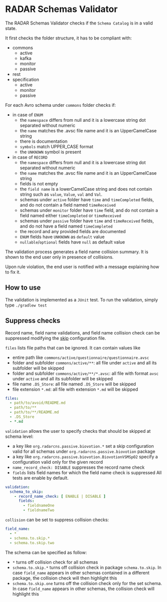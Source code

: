 # RADAR Schemas Validator

The RADAR Schemas Validator checks if the `Schema Catalog` is in a valid state.

It first checks the folder structure, it has to be compliant with:
- commons
  * active
  * kafka
  * monitor
  * passive
- rest
- specification
  * active
  * monitor
  * passive
  
For each Avro schema under `commons` folder checks if:
- in case of `ENUM`
  * the `namespace` differs from null and it is a lowercase string dot separated without numeric
  * the `name` matches the .avsc file name and it is an UpperCamelCase string
  * there is documentation
  * `symbols` match UPPER_CASE format
  * the `UNKNOWN` symbol is present
- in case of `RECORD`
  * the `namespace` differs from null and it is a lowercase string dot separated without numeric
  * the `name` matches the .avsc file name and it is an UpperCamelCase string
  * fields is not empty
  * the `field name` is a lowerCamelCase string and does not contain string such as `value`, `Value`, `val` and `Val`.
  * schemas under `active` folder have `time` and `timeCompleted` fields, and do not contain a field named `timeReceived`
  * schemas under `monitor` folder have `time` field, and do not contain a field named either `timeCompleted` or `timeReceived`
  * schemas under `passive` folder have `time` and `timeReceived` fields, and do not have a field named `timeCompleted`
  * the record and any provided fields are documented
  * `ENUM` fields have `UNKNOWN` as `default` value
  * `nullable`/`optional` fields have `null` as default value 
  
The validation process generates a field name collision summary. It is shown to the end user only in presence of collisions.

Upon rule violation, the end user is notified with a message explaining how to fix it.

## How to use

The validation is implemented as a `JUnit` test. To run the validation, simply type `./gradlew test`

## Suppress checks

Record name, field name validations, and field name collision check can be suppressed modifying the [skip](src/test/resources/skip.yml) configuration file.

`files` lists file paths that can be ignored. It can contain values like
- entire path like `commons/active/questionnaire/questionnaire.avsc`
- folder and subfolder `commons/active/**`: all file under `active` and all its subfolder will be skipped
- folder and subfolder `commons/active/**/*.avsc`: all file with format `avsc` under `active` and all its subfolder will be skipped
- file name `.DS_Store`: all file named `.DS_Store` will be skipped
- file extension `*.md`: all file with extension `*.md` will be skipped

```yaml
files:
  - path/to/avoid/README.md
  - path/to/**
  - path/to/**/README.md
  - .DS_Store
  - *.md
``` 

`validation` allows the user to specify checks that should be skipped at schema level:
- a key like `org.radarcns.passive.biovotion.*` set a skip configuration valid for all schemas under `org.radarcns.passive.biovotion` package
- a key like `org.radarcns.passive.biovotion.BiovotionVSMSpO2` specify a configuration valid only for the given record
- `name_record_check: DISABLE` suppresses the record name check
- `fields` lists field names for which the field name check is suppressed
All tests are enable by default.

```yaml
validation:
  schema_to_skip:
    - record_name_check: [ ENABLE | DISABLE ]
      fields:
        - fieldnameOne
        - fieldnameTwo
``` 

`collision` can be set to suppress collision checks:

```yaml
field_name:
  - *
  - schema.to.skip.*
  - schema.to.skip.two
``` 

The schema can be specified as follow:
- `*` turns off collision check for all schemas
- `schema.to.skip.*` turns off collision check in package `schema.to.skip`. In case `field_name` appears in other schemas contained in a different package, the collision check will then highlight this
- `schema.to.skip.one` turns off the collision check only for the set schema. In case `field_name` appears in other schemas, the collision check will highlight this
